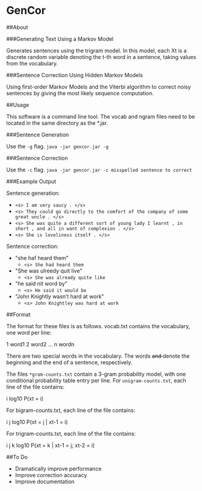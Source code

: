 GenCor
======

##About

###Generating Text Using a Markov Model

Generates sentences using the trigram model. In this model, each  Xt is a discrete random variable 
denoting the  t-th word in a sentence, taking values from the vocabulary.

###Sentence Correction Using Hidden Markov Models

Using first-order Markov Models and the Viterbi algorithm to correct noisy sentences by giving the
most likely sequence computation.

##Usage

This software is a command line tool. The vocab and ngram files need to be located in the same directory
as the *.jar.

###Sentence Generation

Use the `-g` flag.
`java -jar gencor.jar -g`

###Sentence Correction

Use the `-c` flag.
`java -jar gencor.jar -c misspelled sentence to correct`

###Example Output

Sentence generation:
* `<s> I am very saucy . </s>`
* `<s> They could go directly to the comfort of the company of some great uncle . </s>`
* `<s> She was quite a different sort of young lady I learnt , in short , and all in want of complexion . </s>`
* `<s> She is loveliness itself . </s>`

Sentence correction:
* "she haf heard them"
  * `<s> She had heard them`
* "She was ulreedy quit live"
  * `<s> She was already quite like`
* "he said nit word by"
  * `<s> He said it would be`
* "John Knightly wasn’t hard at work"
  * `<s> John Knightley was hard at work`

##Format

The format for these files is as follows.  vocab.txt contains the vocabulary, one word per line:

1 word1
2 word2
...
n wordn

There are two special words in the vocabulary. The words  <s> and  </s> denote the beginning and 
the end of a sentence, respectively.

The files `*gram-counts.txt` contain a 3-gram probability model, with one conditional 
probability table entry per line. For `unigram-counts.txt`, each line of the file contains:

i  log10 P(xt = i)

For bigram-counts.txt, each line of the file contains:

i j log10 P(xt = j | xt-1 = i)

For trigram-counts.txt, each line of the file contains:

i  j  k log10 P(xt = k | xt-1 = j; xt-2 = i)

##To Do

* Dramatically improve performance
* Improve correction accuracy
* Improve documentation
